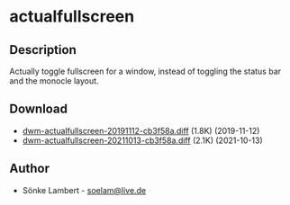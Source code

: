 actualfullscreen
================

Description
-----------
Actually toggle fullscreen for a window, instead of toggling the status bar and
the monocle layout.

Download
--------
* [dwm-actualfullscreen-20191112-cb3f58a.diff](dwm-actualfullscreen-20191112-cb3f58a.diff) (1.8K) (2019-11-12)
* [dwm-actualfullscreen-20211013-cb3f58a.diff](dwm-actualfullscreen-20211013-cb3f58a.diff) (2.1K) (2021-10-13)

Author
------
* Sönke Lambert - <soelam@live.de>
